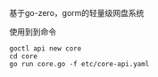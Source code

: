 基于go-zero，gorm的轻量级网盘系统

使用到到命令
```text
goctl api new core
cd core
go run core.go -f etc/core-api.yaml
```